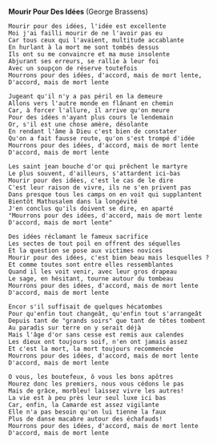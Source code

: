 **Mourir Pour Des Idées** (George Brassens)


    Mourir pour des idées, l'idée est excellente
    Moi j'ai failli mourir de ne l'avoir pas eu
    Car tous ceux qui l'avaient, multitude accablante
    En hurlant à la mort me sont tombés dessus
	Ils ont su me convaincre et ma muse insolente
	Abjurant ses erreurs, se rallie à leur foi
	Avec un soupçon de réserve toutefois
	Mourrons pour des idées, d'accord, mais de mort lente,
	D'accord, mais de mort lente

	Jugeant qu'il n'y a pas péril en la demeure
	Allons vers l'autre monde en flânant en chemin
	Car, à forcer l'allure, il arrive qu'on meure
	Pour des idées n'ayant plus cours le lendemain
	Or, s'il est une chose amère, désolante
	En rendant l'âme à Dieu c'est bien de constater
	Qu'on a fait fausse route, qu'on s'est trompé d'idée
	Mourrons pour des idées, d'accord, mais de mort lente
	D'accord, mais de mort lente

	Les saint jean bouche d'or qui prêchent le martyre
	Le plus souvent, d'ailleurs, s'attardent ici-bas
	Mourir pour des idées, c'est le cas de le dire
	C'est leur raison de vivre, ils ne s'en privent pas
	Dans presque tous les camps on en voit qui supplantent
	Bientôt Mathusalem dans la longévité
	J'en conclus qu'ils doivent se dire, en aparté
	"Mourrons pour des idées, d'accord, mais de mort lente
	D'accord, mais de mort lente"

	Des idées réclamant le fameux sacrifice
	Les sectes de tout poil en offrent des séquelles
	Et la question se pose aux victimes novices
	Mourir pour des idées, c'est bien beau mais lesquelles ?
	Et comme toutes sont entre elles ressemblantes
	Quand il les voit venir, avec leur gros drapeau
	Le sage, en hésitant, tourne autour du tombeau
	Mourrons pour des idées, d'accord, mais de mort lente
	D'accord, mais de mort lente

	Encor s'il suffisait de quelques hécatombes
	Pour qu'enfin tout changeât, qu'enfin tout s'arrangeât
	Depuis tant de "grands soirs" que tant de têtes tombent
	Au paradis sur terre on y serait déjà
	Mais l'âge d'or sans cesse est remis aux calendes
	Les dieux ont toujours soif, n'en ont jamais assez
	Et c'est la mort, la mort toujours recommencée
	Mourrons pour des idées, d'accord, mais de mort lente
	D'accord, mais de mort lente

	O vous, les boutefeux, ô vous les bons apôtres
	Mourez donc les premiers, nous vous cédons le pas
	Mais de grâce, morbleu! laissez vivre les autres!
	La vie est à peu près leur seul luxe ici bas
	Car, enfin, la Camarde est assez vigilante
	Elle n'a pas besoin qu'on lui tienne la faux
	Plus de danse macabre autour des échafauds!
	Mourrons pour des idées, d'accord, mais de mort lente
	D'accord, mais de mort lente 